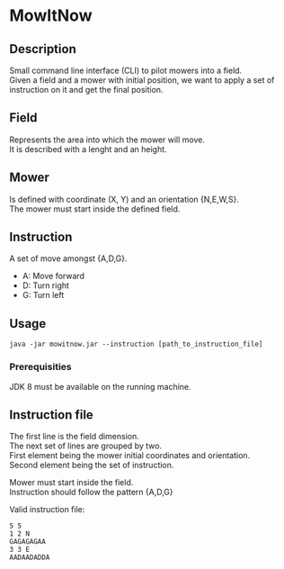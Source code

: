 # MowItNow
## Description
Small command line interface (CLI) to pilot mowers into a field.  
Given a field and a mower with initial position, we want to apply a set of
instruction on it and get the final position.

## Field
Represents the area into which the mower will move.  
It is described with a lenght and an height.
## Mower
Is defined with coordinate (X, Y) and an orientation {N,E,W,S}.  
The mower must start inside the defined field.  
## Instruction
A set of move amongst {A,D,G}.
* A: Move forward
* D: Turn right
* G: Turn left

## Usage
`java -jar mowitnow.jar --instruction [path_to_instruction_file]`

### Prerequisities
JDK 8 must be available on the running machine.

## Instruction file
The first line is the field dimension.  
The next set of lines are grouped by two.    
First element being the mower initial coordinates and orientation.    
Second element being the set of instruction.   

Mower must start inside the field.    
Instruction should follow the pattern {A,D,G}   


Valid instruction file:  
```
5 5
1 2 N  
GAGAGAGAA  
3 3 E  
AADAADADDA 
```


 